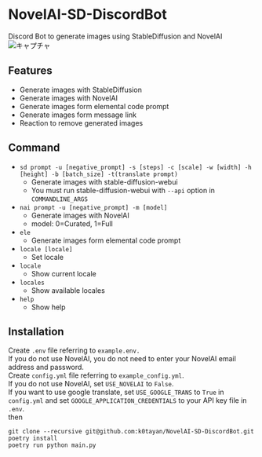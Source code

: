 # NovelAI-SD-DiscordBot

Discord Bot to generate images using StableDiffusion and NovelAI
![キャプチャ](https://user-images.githubusercontent.com/16555696/209456814-a87625a7-0091-4e4d-8b3e-3003d86426ac.PNG)

## Features

- Generate images with StableDiffusion
- Generate images with NovelAI
- Generate images form elemental code prompt
- Generate images form message link
- Reaction to remove generated images

## Command

- `sd prompt -u [negative_prompt] -s [steps] -c [scale] -w [width] -h [height] -b [batch_size] -t(translate prompt)`
  - Generate images with stable-diffusion-webui
  - You must run stable-diffusion-webui with `--api` option in `COMMANDLINE_ARGS`
- `nai prompt -u [negative_prompt] -m [model]`
  - Generate images with NovelAI
  - model: 0=Curated, 1=Full
- `ele`
  - Generate images form elemental code prompt
- `locale [locale]`
  - Set locale
- `locale`
  - Show current locale
- `locales`
  - Show available locales
- `help`
  - Show help

## Installation

Create `.env` file referring to `example.env.`  
If you do not use NovelAI, you do not need to enter your NovelAI email address and password.  
Create `config.yml` file referring to `example_config.yml`.  
If you do not use NovelAI, set `USE_NOVELAI` to `False`.  
If you want to use google translate, set `USE_GOOGLE_TRANS` to `True` in `config.yml` and set `GOOGLE_APPLICATION_CREDENTIALS` to your API key file in `.env`.  
then

```
git clone --recursive git@github.com:k0tayan/NovelAI-SD-DiscordBot.git
poetry install
poetry run python main.py
```
